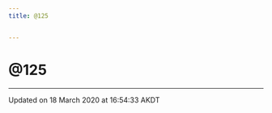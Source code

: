 ```yaml
---
title: @125


---
```


# @125























-------------------------------

Updated on 18 March 2020 at 16:54:33 AKDT